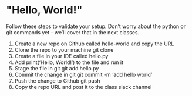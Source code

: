 # "Hello, World!"

Follow these steps to validate your setup. Don’t worry about the python or git commands yet - we’ll cover that in the next classes.

1. Create a new repo on Github called hello-world and copy the URL
2. Clone the repo to your machine git clone <repo-url>
3. Create a file in your IDE called hello.py
4. Add print(‘Hello, World!’) to the file and run it
5. Stage the file in git git add hello.py
6. Commit the change in git git commit -m ‘add hello world’ 
7. Push the change to Github git push 
8. Copy the repo URL and post it to the class slack channel 
